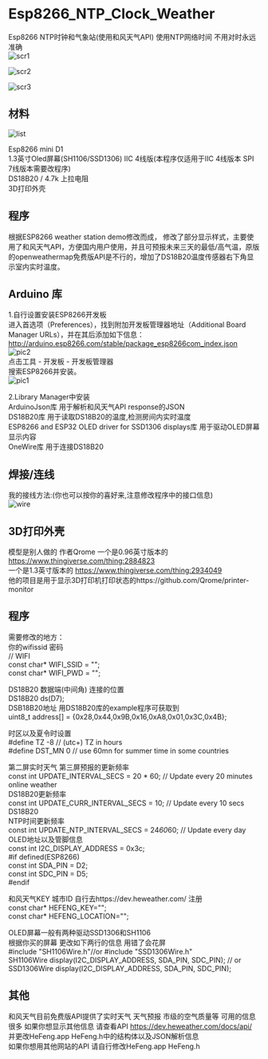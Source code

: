 # Esp8266_NTP_Clock_Weather
Esp8266 NTP时钟和气象站(使用和风天气API) 使用NTP网络时间 不用对时永远准确  
![scr1](https://github.com/inramento/Esp8266_NTP_Clock_Weather/raw/master/Pictures/screen1.jpg)

![scr2](https://github.com/inramento/Esp8266_NTP_Clock_Weather/raw/master/Pictures/screen2.jpg)

![scr3](https://github.com/inramento/Esp8266_NTP_Clock_Weather/raw/master/Pictures/screen3.jpg)

## 材料
![list](https://github.com/inramento/Esp8266_NTP_Clock_Weather/raw/master/Pictures/list.jpg)

Esp8266 mini D1  
1.3英寸Oled屏幕(SH1106/SSD1306) IIC 4线版(本程序仅适用于IIC 4线版本 SPI 7线版本需要改程序)  
DS18B20 / 4.7k 上拉电阻  
3D打印外壳  
## 程序
根据ESP8266 weather station demo修改而成， 修改了部分显示样式，主要使用了和风天气API，方便国内用户使用，并且可预报未来三天的最低/高气温，原版的openweathermap免费版API是不行的，增加了DS18B20温度传感器右下角显示室内实时温度。  
## Arduino 库
1.自行设置安装ESP8266开发板  
进入首选项（Preferences），找到附加开发板管理器地址（Additional Board Manager URLs），并在其后添加如下信息：  
http://arduino.esp8266.com/stable/package_esp8266com_index.json  
![pic2](https://github.com/inramento/Esp8266_NTP_Clock_Weather/raw/master/Pictures/pic2.png)  
点击工具 - 开发板 - 开发板管理器  
搜索ESP8266并安装。  
![pic1](https://github.com/inramento/Esp8266_NTP_Clock_Weather/raw/master/Pictures/pic1.png)  

2.Library Manager中安装  
ArduinoJson库  用于解析和风天气API response的JSON  
DS18B20库      用于读取DS18B20的温度,检测房间内实时温度  
ESP8266 and ESP32 OLED driver for SSD1306 displays库   用于驱动OLED屏幕显示内容  
OneWire库      用于连接DS18B20

## 焊接/连线  
我的接线方法:(你也可以按你的喜好来,注意修改程序中的接口信息)  
![wire](https://github.com/inramento/Esp8266_NTP_Clock_Weather/raw/master/Pictures/wire.jpg)

## 3D打印外壳 
模型是别人做的 作者Qrome 
一个是0.96英寸版本的 https://www.thingiverse.com/thing:2884823  
一个是1.3英寸版本的 https://www.thingiverse.com/thing:2934049  
他的项目是用于显示3D打印机打印状态的https://github.com/Qrome/printer-monitor  

## 程序  
需要修改的地方：  
你的wifissid 密码  
// WIFI  
const char* WIFI_SSID = "";  
const char* WIFI_PWD = "";  

DS18B20 数据端(中间角) 连接的位置  
DS18B20 ds(D7);  
DSB18B20地址 用DS18B20库的example程序可获取到  
uint8_t address[] = {0x28,0x44,0x9B,0x16,0xA8,0x01,0x3C,0x4B};

时区以及夏令时设置  
#define TZ              -8       // (utc+) TZ in hours  
#define DST_MN          0      // use 60mn for summer time in some countries  

第二屏实时天气 第三屏预报的更新频率  
const int UPDATE_INTERVAL_SECS = 20 * 60; // Update every 20 minutes  online weather  
DS18B20更新频率  
const int UPDATE_CURR_INTERVAL_SECS = 10; // Update every 10 secs DS18B20  
NTP时间更新频率  
const int UPDATE_NTP_INTERVAL_SECS = 24*60*60; // Update every day  
OLED地址以及管脚信息  
const int I2C_DISPLAY_ADDRESS = 0x3c;  
#if defined(ESP8266)  
const int SDA_PIN = D2;  
const int SDC_PIN = D5;  
#endif  

和风天气KEY 城市ID 自行去https://dev.heweather.com/ 注册  
const char* HEFENG_KEY="";   
const char* HEFENG_LOCATION="";  

OLED屏幕一般有两种驱动SSD1306和SH1106  
根据你买的屏幕 更改如下两行的信息 用错了会花屏  
#include "SH1106Wire.h"//or #include "SSD1306Wire.h"  
SH1106Wire     display(I2C_DISPLAY_ADDRESS, SDA_PIN, SDC_PIN);   // or SSD1306Wire  display(I2C_DISPLAY_ADDRESS, SDA_PIN, SDC_PIN);  

## 其他
和风天气目前免费版API提供了实时天气 天气预报 市级的空气质量等 可用的信息很多 如果你想显示其他信息 请查看API https://dev.heweather.com/docs/api/ 并更改HeFeng.app HeFeng.h中的结构体以及JSON解析信息  
如果你想用其他网站的API 请自行修改HeFeng.app HeFeng.h
